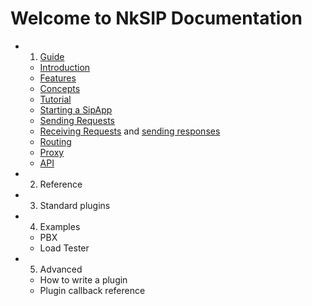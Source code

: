 # Welcome to NkSIP Documentation

- 1. [Guide](guide/README.md)
    - [Introduction](introduction.md)
    - [Features](features.md)
    - [Concepts](concepts.md)
    - [Tutorial](tutorial.md)
    - [Starting a SipApp](start_a_sipapp.md)
    - [Sending Requests](sending_requests.md)
    - [Receiving Requests](receiving_requests.md) and [sending responses](sending_responses.md)
    - [Routing](routing.md)
    - [Proxy](proxy.md)
    - [API](api.md)
- 2. Reference
    
- 3. Standard plugins


- 4. Examples


    + PBX
    + Load Tester
- 5. Advanced
    + How to write a plugin
    + Plugin callback reference

